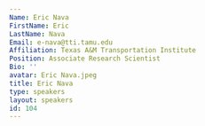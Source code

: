 ```yaml
---
Name: Eric Nava
FirstName: Eric
LastName: Nava
Email: e-nava@tti.tamu.edu
Affiliation: Texas A&M Transportation Institute
Position: Associate Research Scientist
Bio: ''
avatar: Eric Nava.jpeg
title: Eric Nava
type: speakers
layout: speakers
id: 104
---
```

